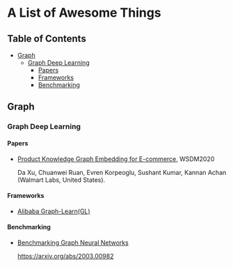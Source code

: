 # A List of Awesome Things

## Table of Contents

- [Graph](#graph)
  - [Graph Deep Learning](#graph-deep-learning)
    - [Papers](#papers)
    - [Frameworks](#frameworks)
    - [Benchmarking](#benchmarking)

## Graph

### Graph Deep Learning

#### Papers

- [Product Knowledge Graph Embedding for E-commerce](https://arxiv.org/pdf/1911.12481v1), WSDM2020

  Da Xu, Chuanwei Ruan, Evren Korpeoglu, Sushant Kumar, Kannan Achan (Walmart Labs, United States).

#### Frameworks

- [Alibaba Graph-Learn(GL)](https://github.com/alibaba/graph-learn)

#### Benchmarking

- [Benchmarking Graph Neural Networks](https://github.com/graphdeeplearning/benchmarking-gnns)

  https://arxiv.org/abs/2003.00982
